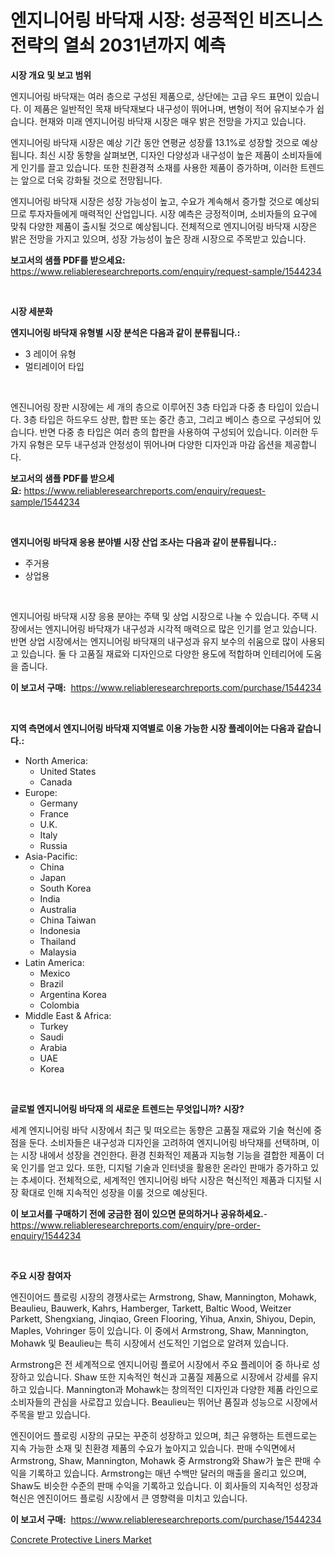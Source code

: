 <p><h1>엔지니어링 바닥재 시장: 성공적인 비즈니스 전략의 열쇠 2031년까지 예측</h1></p><p><strong>시장 개요 및 보고 범위</strong></p>
<p><p>엔지니어링 바닥재는 여러 층으로 구성된 제품으로, 상단에는 고급 우드 표면이 있습니다. 이 제품은 일반적인 목재 바닥재보다 내구성이 뛰어나며, 변형이 적어 유지보수가 쉽습니다. 현재와 미래 엔지니어링 바닥재 시장은 매우 밝은 전망을 가지고 있습니다. </p><p>엔지니어링 바닥재 시장은 예상 기간 동안 연평균 성장률 13.1%로 성장할 것으로 예상됩니다. 최신 시장 동향을 살펴보면, 디자인 다양성과 내구성이 높은 제품이 소비자들에게 인기를 끌고 있습니다. 또한 친환경적 소재를 사용한 제품이 증가하며, 이러한 트렌드는 앞으로 더욱 강화될 것으로 전망됩니다. </p><p>엔지니어링 바닥재 시장은 성장 가능성이 높고, 수요가 계속해서 증가할 것으로 예상되므로 투자자들에게 매력적인 산업입니다. 시장 예측은 긍정적이며, 소비자들의 요구에 맞춰 다양한 제품이 출시될 것으로 예상됩니다. 전체적으로 엔지니어링 바닥재 시장은 밝은 전망을 가지고 있으며, 성장 가능성이 높은 장래 시장으로 주목받고 있습니다.</p></p>
<p><strong>보고서의 샘플 PDF를 받으세요:</strong> <a href="https://www.reliableresearchreports.com/enquiry/request-sample/1544234">https://www.reliableresearchreports.com/enquiry/request-sample/1544234</a></p>
<p>&nbsp;</p>
<p><strong>시장 세분화</strong></p>
<p><strong>엔지니어링 바닥재 유형별 시장 분석은 다음과 같이 분류됩니다.:</strong></p>
<p><ul><li>3 레이어 유형</li><li>멀티레이어 타입</li></ul></p>
<p>&nbsp;</p>
<p><p>엔진니어링 장판 시장에는 세 개의 층으로 이루어진 3층 타입과 다중 층 타입이 있습니다. 3층 타입은 하드우드 상판, 합판 또는 중간 층고, 그리고 베이스 층으로 구성되어 있습니다. 반면 다중 층 타입은 여러 층의 합판을 사용하여 구성되어 있습니다. 이러한 두 가지 유형은 모두 내구성과 안정성이 뛰어나며 다양한 디자인과 마감 옵션을 제공합니다.</p></p>
<p><strong>보고서의 샘플 PDF를 받으세요:</strong>&nbsp;<a href="https://www.reliableresearchreports.com/enquiry/request-sample/1544234">https://www.reliableresearchreports.com/enquiry/request-sample/1544234</a></p>
<p>&nbsp;</p>
<p><strong> 엔지니어링 바닥재 응용 분야별 시장 산업 조사는 다음과 같이 분류됩니다.:</strong></p>
<p><ul><li>주거용</li><li>상업용</li></ul></p>
<p>&nbsp;</p>
<p><p>엔지니어링 바닥재 시장 응용 분야는 주택 및 상업 시장으로 나눌 수 있습니다. 주택 시장에서는 엔지니어링 바닥재가 내구성과 시각적 매력으로 많은 인기를 얻고 있습니다. 반면 상업 시장에서는 엔지니어링 바닥재의 내구성과 유지 보수의 쉬움으로 많이 사용되고 있습니다. 둘 다 고품질 재료와 디자인으로 다양한 용도에 적합하며 인테리어에 도움을 줍니다.</p></p>
<p><strong>이 보고서 구매:</strong>&nbsp; <a href="https://www.reliableresearchreports.com/purchase/1544234">https://www.reliableresearchreports.com/purchase/1544234</a></p>
<p>&nbsp;</p>
<p><strong>지역 측면에서 엔지니어링 바닥재 지역별로 이용 가능한 시장 플레이어는 다음과 같습니다.:</strong></p>
<p><ul>
    <li>
        North America:
        <ul>
            <li>United States</li>
            <li>Canada</li>
        </ul>
    </li>
    <li>
        Europe:
        <ul>
            <li>Germany</li>
            <li>France</li>
            <li>U.K.</li>
            <li>Italy</li>
            <li>Russia</li>
        </ul>
    </li>
    <li>
        Asia-Pacific:
        <ul>
            <li>China</li>
            <li>Japan</li>
            <li>South Korea</li>
            <li>India</li>
            <li>Australia</li>
            <li>China Taiwan</li>
            <li>Indonesia</li>
            <li>Thailand</li>
            <li>Malaysia</li>
        </ul>
    </li>
    <li>
        Latin America:
        <ul>
            <li>Mexico</li>
            <li>Brazil</li>
            <li>Argentina Korea</li>
            <li>Colombia</li>
        </ul>
    </li>
    <li>
        Middle East & Africa:
        <ul>
            <li>Turkey</li>
            <li>Saudi</li>
            <li>Arabia</li>
            <li>UAE</li>
            <li>Korea</li>
        </ul>
    </li>
    </ul></p>
<p>&nbsp;</p>
<p><strong>글로벌 엔지니어링 바닥재 의 새로운 트렌드는 무엇입니까? 시장?</strong></p>
<p><p>세계 엔지니어링 바닥 시장에서 최근 및 떠오르는 동향은 고품질 재료와 기술 혁신에 중점을 둔다. 소비자들은 내구성과 디자인을 고려하여 엔지니어링 바닥재를 선택하며, 이는 시장 내에서 성장을 견인한다. 환경 친화적인 제품과 지능형 기능을 결합한 제품이 더욱 인기를 얻고 있다. 또한, 디지털 기술과 인터넷을 활용한 온라인 판매가 증가하고 있는 추세이다. 전체적으로, 세계적인 엔지니어링 바닥 시장은 혁신적인 제품과 디지털 시장 확대로 인해 지속적인 성장을 이룰 것으로 예상된다.</p></p>
<p><strong>이 보고서를 구매하기 전에 궁금한 점이 있으면 문의하거나 공유하세요.</strong>- <a href="https://www.reliableresearchreports.com/enquiry/pre-order-enquiry/1544234">https://www.reliableresearchreports.com/enquiry/pre-order-enquiry/1544234</a></p>
<p>&nbsp;</p>
<p><strong>주요 시장 참여자</strong></p>
<p><p>엔진이어드 플로링 시장의 경쟁사로는 Armstrong, Shaw, Mannington, Mohawk, Beaulieu, Bauwerk, Kahrs, Hamberger, Tarkett, Baltic Wood, Weitzer Parkett, Shengxiang, Jinqiao, Green Flooring, Yihua, Anxin, Shiyou, Depin, Maples, Vohringer 등이 있습니다. 이 중에서 Armstrong, Shaw, Mannington, Mohawk 및 Beaulieu는 특히 시장에서 선도적인 기업으로 알려져 있습니다.</p><p>Armstrong은 전 세계적으로 엔지니어링 플로어 시장에서 주요 플레이어 중 하나로 성장하고 있습니다. Shaw 또한 지속적인 혁신과 고품질 제품으로 시장에서 강세를 유지하고 있습니다. Mannington과 Mohawk는 창의적인 디자인과 다양한 제품 라인으로 소비자들의 관심을 사로잡고 있습니다. Beaulieu는 뛰어난 품질과 성능으로 시장에서 주목을 받고 있습니다.</p><p>엔진이어드 플로링 시장의 규모는 꾸준히 성장하고 있으며, 최근 유행하는 트렌드로는 지속 가능한 소재 및 친환경 제품의 수요가 높아지고 있습니다. 판매 수익면에서 Armstrong, Shaw, Mannington, Mohawk 중 Armstrong와 Shaw가 높은 판매 수익을 기록하고 있습니다. Armstrong는 매년 수백만 달러의 매출을 올리고 있으며, Shaw도 비슷한 수준의 판매 수익을 기록하고 있습니다. 이 회사들의 지속적인 성장과 혁신은 엔진이어드 플로링 시장에서 큰 영향력을 미치고 있습니다.</p></p>
<p><strong>이 보고서 구매:</strong>&nbsp;&nbsp;<a href="https://www.reliableresearchreports.com/purchase/1544234">https://www.reliableresearchreports.com/purchase/1544234</a></p>
<p><p><a href="https://artistic-helicopter-ca9.notion.site/Concrete-Protective-Liners-Market-Size-Reflecting-a-Forecast-Till-2031-Market-By-Type-By-Applicati-3397e506ea61442197bb4c7e1c933cbf">Concrete Protective Liners Market</a></p></p>
